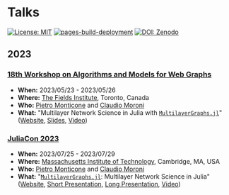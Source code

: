 # Talks

[![License: MIT](https://img.shields.io/badge/License-MIT-green.svg)](https://github.com/InPhyT/Talks/blob/main/LICENSE)
[![pages-build-deployment](https://github.com/InPhyT/Talks/actions/workflows/pages/pages-build-deployment/badge.svg)](https://github.com/InPhyT/Talks/actions/workflows/pages/pages-build-deployment)
[![DOI: Zenodo](https://zenodo.org/badge/645084942.svg)](https://zenodo.org/badge/latestdoi/645084942)

## 2023 

### [18th Workshop on Algorithms and Models for Web Graphs](http://www.fields.utoronto.ca/activities/22-23/waw2023)

- **When:** 2023/05/23 - 2023/05/26
- **Where:** [The Fields Institute](http://www.fields.utoronto.ca/), Toronto, Canada
- **Who:** [Pietro Monticone](https://github.com/pitmonticone) and [Claudio Moroni](https://github.com/ClaudMor)
- **What:** "Multilayer Network Science in Julia with [`MultilayerGraphs.jl`](https://github.com/JuliaGraphs/MultilayerGraphs.jl)" ([Website](http://www.fields.utoronto.ca/talks/Multilayer-Network-Science-Julia-MultilayerGraphsjl), [Slides](https://inphyt.github.io/Talks/2023/WAW/index.html), [Video](https://youtu.be/hB8Vrwkwax0))

### [JuliaCon 2023](https://juliacon.org/2023/)

- **When:** 2023/07/25 - 2023/07/29
- **Where:** [Massachusetts Institute of Technology](https://www.mit.edu), Cambridge, MA, USA
- **Who:** [Pietro Monticone](https://github.com/pitmonticone) and [Claudio Moroni](https://github.com/ClaudMor)
- **What:** "[`MultilayerGraphs.jl`](https://github.com/JuliaGraphs/MultilayerGraphs.jl): Multilayer Network Science in Julia" ([Website](https://pretalx.com/juliacon2023/talk/MS7YWQ/), [Short Presentation](https://inphyt.github.io/Talks/2023/JuliaCon/long/index.html), [Long Presentation](https://inphyt.github.io/Talks/2023/JuliaCon/long/index.html), [Video](https://www.youtube.com/live/5i48gvpqJYY))